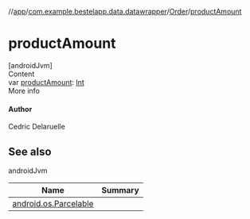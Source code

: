 //[app](../../index.md)/[com.example.bestelapp.data.datawrapper](../index.md)/[Order](index.md)/[productAmount](product-amount.md)



# productAmount  
[androidJvm]  
Content  
var [productAmount](product-amount.md): [Int](https://kotlinlang.org/api/latest/jvm/stdlib/kotlin/-int/index.html)  
More info  


#### Author  


Cedric Delaruelle



## See also  
  
androidJvm  
  
|  Name|  Summary| 
|---|---|
| <a name="com.example.bestelapp.data.datawrapper/Order/productAmount/#/PointingToDeclaration/"></a>[android.os.Parcelable](https://developer.android.com/reference/kotlin/android/os/Parcelable.html)| <a name="com.example.bestelapp.data.datawrapper/Order/productAmount/#/PointingToDeclaration/"></a>
  
  



